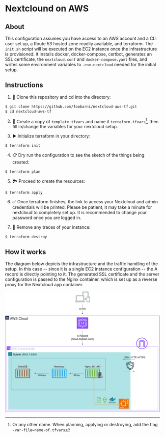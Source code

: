 # Nextclound on AWS

## About

This configuration assumes you have access to an AWS account and a CLI user set up, a Route 53 hosted zone readily available, and terraform.
The `init.sh` script will be executed on the EC2 instance once the infrastructure is provisioned. It installs docker, docker-compose, certbot,
generates an SSL certificate, the `nextcloud.conf` and `docker-compose.yaml` files, and writes some environment variables to
`.env.nextcloud` needed for the initial setup.

## Instructions

1. 🧬 Clone this repository and cd into the directory:

```
$ git clone https://github.com/foobarni/nextcloud-aws-tf.git
$ cd nextcloud-aws-tf
```

2. 👬 Create a copy of `template.tfvars` and name it `terraform.tfvars`[^tfvars], then fill in/change the variables for your nextcloud setup.

3. ▶️ Initialize terraform in your directory:

```
$ terraform init
```

4. 📋 Dry run the configuration to see the sketch of the things being created:

```
$ terraform plan
```

5. 🏞️ Proceed to create the resources:

```
$ terraform apply
```

6. ✅ Once terraform finishes, the link to access your Nextcloud and admin credentials will be printed. Please be patient, it may take a minute
for nextcloud to completely set up. It is recommended to change your password once you are logged in.

7. 🌋 Remove any traces of your instance:

```
$ terraform destroy
```

[^tfvars]: Or any other name. When planning, applying or destroying, add the flag `-var-file=name-of.tfvars`

## How it works

The diagram below depicts the infrastructure and the traffic handling of the setup. In this case -- since it is a single EC2 instance
configuration  -- the A record is directly pointing to it. The generated SSL certificate and the server configuration is passed to the
Nginx container, which is set up as a reverse proxy for the Nextcloud app container.

![Diagram of the infrastructure](assets/nextcloud-on-aws.jpg)
